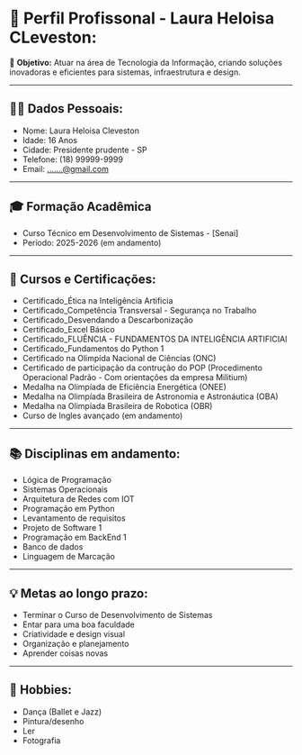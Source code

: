 # 📄 Perfil Profissonal - Laura Heloisa CLeveston:

🎯 **Objetivo:** Atuar na área de Tecnologia da Informação, criando soluções inovadoras e eficientes para sistemas, infraestrutura e design.

---

## 👩🏻 Dados Pessoais:
- Nome: Laura Heloisa Cleveston
- Idade: 16 Anos
- Cidade: Presidente prudente - SP
- Telefone: (18) 99999-9999
- Email: .......@gmail.com

---

## 🎓 Formação Acadêmica
- Curso Técnico em Desenvolvimento de Sistemas - [Senai]  
- Período: 2025-2026 (em andamento)  

---

## 📜 Cursos e Certificações:
- Certificado_Ética na Inteligência Artificia
- Certificado_Competência Transversal - Segurança no Trabalho
- Certificado_Desvendando a Descarbonização
- Certificado_Excel Básico
- Certificado_FLUÊNCIA - FUNDAMENTOS DA INTELIGÊNCIA ARTIFICIAl
- Certificado_Fundamentos do Python 1
- Certificado na Olimpída Nacional de Ciências (ONC)
- Certificado de participação da contrução do POP (Procedimento Operacional Padrão - Com orientações da empresa Militium)
- Medalha na Olimpíada de Eficiência Energética (ONEE)
- Medalha na Olimpíada Brasileira de Astronomia e Astronáutica (OBA)
- Medalha na Olimpíada Brasileira de Robotica (OBR)
- Curso de Ingles avançado (em andamento)

---

## 📚 Disciplinas em andamento:
- Lógica de Programação
- Sistemas Operacionais
- Arquitetura de Redes com IOT
- Programação em Python
- Levantamento de requisitos
- Projeto de Software 1
- Programação em BackEnd 1
- Banco de dados
- Linguagem de Marcação

---

## 💡 Metas ao longo prazo:
- Terminar o Curso de Desenvolvimento de Sistemas
- Entar para uma boa faculdade
- Criatividade e design visual
- Organização e planejamento
- Aprender coisas novas

---

## 🎨 Hobbies:
- Dança (Ballet e Jazz)
- Pintura/desenho
- Ler
- Fotografia

